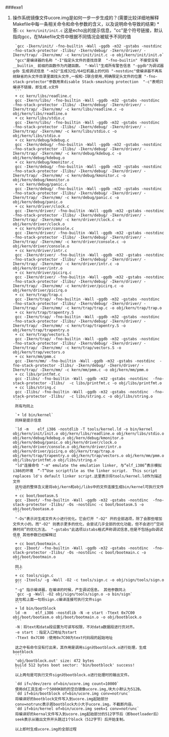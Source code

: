 ###exe1
1. 操作系统镜像文件ucore.img是如何一步一步生成的？(需要比较详细地解释Makefile中每一条相关命令和命令参数的含义，以及说明命令导致的结果)
  *答:	`cc kern/init/init.c`
		这是echo出的提示信息，"cc"是个符号链接，默认指向gcc，在Makefile文件中根据不同情况会被赋予不同的值

		`gcc -Ikern/init/ -fno-builtin -Wall -ggdb -m32 -gstabs -nostdinc  -fno-stack-protector -Ilibs/ -Ikern/debug/ -Ikern/driver/ -Ikern/trap/ -Ikern/mm/ -c kern/init/init.c -o obj/kern/init/init.o`
		"gcc"是编译器的名称 "-I"指定头文件的查找目录  "-fno-builtin" 不接受没有 __builtin_ 前缀的函数作为内建函数。 "-Wall"生成所有警告信息 "-ggdb"为调试器gdb 生成调试信息 "-m32"生成32位/64位机器上的代码 "-nostdinc"使编译器不再系统缺省的头文件目录里面找头文件,一般和-I联合使用,明确限定头文件的位置 "-fno-stack-protector"参数用来disable Stack-smashing protection  "-c"表明只编译不链接，即生成.o文件
		```
		+ cc kern/libs/readline.c
		gcc -Ikern/libs/ -fno-builtin -Wall -ggdb -m32 -gstabs -nostdinc  -fno-stack-protector -Ilibs/ -Ikern/debug/ -Ikern/driver/ -Ikern/trap/ -Ikern/mm/ -c kern/libs/readline.c -o obj/kern/libs/readline.o
		+ cc kern/libs/stdio.c
		gcc -Ikern/libs/ -fno-builtin -Wall -ggdb -m32 -gstabs -nostdinc  -fno-stack-protector -Ilibs/ -Ikern/debug/ -Ikern/driver/ -Ikern/trap/ -Ikern/mm/ -c kern/libs/stdio.c -o obj/kern/libs/stdio.o
		+ cc kern/debug/kdebug.c
		gcc -Ikern/debug/ -fno-builtin -Wall -ggdb -m32 -gstabs -nostdinc  -fno-stack-protector -Ilibs/ -Ikern/debug/ -Ikern/driver/ -Ikern/trap/ -Ikern/mm/ -c kern/debug/kdebug.c -o obj/kern/debug/kdebug.o
		+ cc kern/debug/kmonitor.c
		gcc -Ikern/debug/ -fno-builtin -Wall -ggdb -m32 -gstabs -nostdinc  -fno-stack-protector -Ilibs/ -Ikern/debug/ -Ikern/driver/ -Ikern/trap/ -Ikern/mm/ -c kern/debug/kmonitor.c -o obj/kern/debug/kmonitor.o
		+ cc kern/debug/panic.c
		gcc -Ikern/debug/ -fno-builtin -Wall -ggdb -m32 -gstabs -nostdinc  -fno-stack-protector -Ilibs/ -Ikern/debug/ -Ikern/driver/ -Ikern/trap/ -Ikern/mm/ -c kern/debug/panic.c -o obj/kern/debug/panic.o
		+ cc kern/driver/clock.c
		gcc -Ikern/driver/ -fno-builtin -Wall -ggdb -m32 -gstabs -nostdinc  -fno-stack-protector -Ilibs/ -Ikern/debug/ -Ikern/driver/ -Ikern/trap/ -Ikern/mm/ -c kern/driver/clock.c -o obj/kern/driver/clock.o
		+ cc kern/driver/console.c
		gcc -Ikern/driver/ -fno-builtin -Wall -ggdb -m32 -gstabs -nostdinc  -fno-stack-protector -Ilibs/ -Ikern/debug/ -Ikern/driver/ -Ikern/trap/ -Ikern/mm/ -c kern/driver/console.c -o obj/kern/driver/console.o
		+ cc kern/driver/intr.c
		gcc -Ikern/driver/ -fno-builtin -Wall -ggdb -m32 -gstabs -nostdinc  -fno-stack-protector -Ilibs/ -Ikern/debug/ -Ikern/driver/ -Ikern/trap/ -Ikern/mm/ -c kern/driver/intr.c -o obj/kern/driver/intr.o
		+ cc kern/driver/picirq.c
		gcc -Ikern/driver/ -fno-builtin -Wall -ggdb -m32 -gstabs -nostdinc  -fno-stack-protector -Ilibs/ -Ikern/debug/ -Ikern/driver/ -Ikern/trap/ -Ikern/mm/ -c kern/driver/picirq.c -o obj/kern/driver/picirq.o
		+ cc kern/trap/trap.c
		gcc -Ikern/trap/ -fno-builtin -Wall -ggdb -m32 -gstabs -nostdinc  -fno-stack-protector -Ilibs/ -Ikern/debug/ -Ikern/driver/ -Ikern/trap/ -Ikern/mm/ -c kern/trap/trap.c -o obj/kern/trap/trap.o
		+ cc kern/trap/trapentry.S
		gcc -Ikern/trap/ -fno-builtin -Wall -ggdb -m32 -gstabs -nostdinc  -fno-stack-protector -Ilibs/ -Ikern/debug/ -Ikern/driver/ -Ikern/trap/ -Ikern/mm/ -c kern/trap/trapentry.S -o obj/kern/trap/trapentry.o
		+ cc kern/trap/vectors.S
		gcc -Ikern/trap/ -fno-builtin -Wall -ggdb -m32 -gstabs -nostdinc  -fno-stack-protector -Ilibs/ -Ikern/debug/ -Ikern/driver/ -Ikern/trap/ -Ikern/mm/ -c kern/trap/vectors.S -o obj/kern/trap/vectors.o
		+ cc kern/mm/pmm.c
		gcc -Ikern/mm/ -fno-builtin -Wall -ggdb -m32 -gstabs -nostdinc  -fno-stack-protector -Ilibs/ -Ikern/debug/ -Ikern/driver/ -Ikern/trap/ -Ikern/mm/ -c kern/mm/pmm.c -o obj/kern/mm/pmm.o
		+ cc libs/printfmt.c
		gcc -Ilibs/ -fno-builtin -Wall -ggdb -m32 -gstabs -nostdinc  -fno-stack-protector -Ilibs/  -c libs/printfmt.c -o obj/libs/printfmt.o
		+ cc libs/string.c
		gcc -Ilibs/ -fno-builtin -Wall -ggdb -m32 -gstabs -nostdinc  -fno-stack-protector -Ilibs/  -c libs/string.c -o obj/libs/string.o
		```
		所有均同上

		`+ ld bin/kernel`
		同样是提示信息

		`ld -m    elf_i386 -nostdlib -T tools/kernel.ld -o bin/kernel  obj/kern/init/init.o obj/kern/libs/readline.o obj/kern/libs/stdio.o obj/kern/debug/kdebug.o obj/kern/debug/kmonitor.o obj/kern/debug/panic.o obj/kern/driver/clock.o obj/kern/driver/console.o obj/kern/driver/intr.o obj/kern/driver/picirq.o obj/kern/trap/trap.o obj/kern/trap/trapentry.o obj/kern/trap/vectors.o obj/kern/mm/pmm.o  obj/libs/printfmt.o obj/libs/string.o`
		"ld"连接命令 "-m" emulate the emulation linker, 与“elf_i386”表示模拟i386的环境  “-T”Use scriptfile as the linker script.  This script replaces ld's default linker script.这里表示将tools/kernel.ld作为描述文件
		这句话的整体含义是将obj/kern和obj/libs中的文件连接生成bin/kernel可执行文件
		```
		+ cc boot/bootasm.S
		gcc -Iboot/ -fno-builtin -Wall -ggdb -m32 -gstabs -nostdinc  -fno-stack-protector -Ilibs/ -Os -nostdinc -c boot/bootasm.S -o obj/boot/bootasm.o 
		```
		"-Os"表示对生成文件大小进行优化。它会打开 "-O2" 开的全部选项，除了会那些增加文件大小的。而"-O2" 则表示更多的优化，会尝试几乎全部的优化功能，但不会进行“空间换时间”的优化方法。 "-gstabs"此选项以stabs格式声称调试信息,但是不包括gdb调试信息 其他参数已经解释过
		```
		+ cc boot/bootmain.c
		gcc -Iboot/ -fno-builtin -Wall -ggdb -m32 -gstabs -nostdinc  -fno-stack-protector -Ilibs/ -Os -nostdinc -c boot/bootmain.c -o obj/boot/bootmain.o
		```
		同上
		```
		+ cc tools/sign.c
		gcc -Itools/ -g -Wall -O2 -c tools/sign.c -o obj/sign/tools/sign.o
		```
		"-g" 指示编译器，在编译的时候，产生调试信息。 其他参数同上
		`gcc -g -Wall -O2 obj/sign/tools/sign.o -o bin/sign`
		这句和上面一句将sign.c编译连接可执行文件sign
		```
		+ ld bin/bootblock
		ld -m    elf_i386 -nostdlib -N -e start -Ttext 0x7C00 obj/boot/bootasm.o obj/boot/bootmain.o -o obj/bootblock.o
		```
		-N：将text和data段设置为可读写权限，不对data数据段进行页对齐。
		-e start ：指定入口地址为start
		-Ttext 0x7C00 :使用0x7C00为text代码段的起始地址

		这之中有命令没有打出来，其作用是调用sign对bootblock.o进行处理，生成bootblock
		```
		'obj/bootblock.out' size: 472 bytes
		build 512 bytes boot sector: 'bin/bootblock' success!
		```
		以上两句是可执行文件sign对bootblock.o进行处理时的输出文件。

		`dd if=/dev/zero of=bin/ucore.img count=10000`
		使用dd工具生成一个5000KB的的空白镜像ucore.img,块大小默认为512B。
		`dd if=bin/bootblock of=bin/ucore.img conv=notrunc`
		将编译好的bootblock文件写入到ucore.img起始部分  
		conv=notrunc表示若bootblock大小大于ucore.img，不截断内容。
		`dd if=bin/kernel of=bin/ucore.img seek=1 conv=notrunc`
		将编译好的kernal文件写入到ucore.img起始部分的512字节后（即bootloader后）
		seek表示从输出文件开头跳过1个block（512字节）后开始复制。

		以上即时生成ucore.img的全部过程

		
